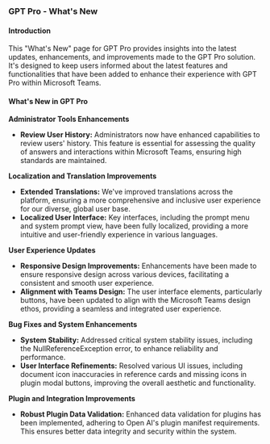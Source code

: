 ### GPT Pro - What's New

#### Introduction
This "What's New" page for GPT Pro provides insights into the latest updates, enhancements, and improvements made to the GPT Pro solution. It's designed to keep users informed about the latest features and functionalities that have been added to enhance their experience with GPT Pro within Microsoft Teams.

#### What's New in GPT Pro

**Administrator Tools Enhancements**
- **Review User History:** Administrators now have enhanced capabilities to review users' history. This feature is essential for assessing the quality of answers and interactions within Microsoft Teams, ensuring high standards are maintained.

**Localization and Translation Improvements**
- **Extended Translations:** We've improved translations across the platform, ensuring a more comprehensive and inclusive user experience for our diverse, global user base.
- **Localized User Interface:** Key interfaces, including the prompt menu and system prompt view, have been fully localized, providing a more intuitive and user-friendly experience in various languages.

**User Experience Updates**
- **Responsive Design Improvements:** Enhancements have been made to ensure responsive design across various devices, facilitating a consistent and smooth user experience.
- **Alignment with Teams Design:** The user interface elements, particularly buttons, have been updated to align with the Microsoft Teams design ethos, providing a seamless and integrated user experience.

**Bug Fixes and System Enhancements**
- **System Stability:** Addressed critical system stability issues, including the NullReferenceException error, to enhance reliability and performance.
- **User Interface Refinements:** Resolved various UI issues, including document icon inaccuracies in reference cards and missing icons in plugin modal buttons, improving the overall aesthetic and functionality.

**Plugin and Integration Improvements**
- **Robust Plugin Data Validation:** Enhanced data validation for plugins has been implemented, adhering to Open AI's plugin manifest requirements. This ensures better data integrity and security within the system.


<Hubspot />
<Clarity />
<GoogleAnalytics />